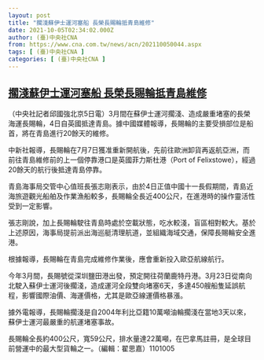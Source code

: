 ```yaml
---
layout: post
title: "擱淺蘇伊士運河塞船 長榮長賜輪抵青島維修"
date: 2021-10-05T02:34:02.000Z
author: (臺)中央社CNA
from: https://www.cna.com.tw/news/acn/202110050044.aspx
tags: [ (臺)中央社CNA ]
categories: [ (臺)中央社CNA ]
---
```

<!--1633401242000-->
[擱淺蘇伊士運河塞船 長榮長賜輪抵青島維修](https://www.cna.com.tw/news/acn/202110050044.aspx)
------

<div>
<div></div><div><p>（中央社記者邱國強北京5日電）3月間在蘇伊士運河擱淺、造成嚴重堵塞的長榮海運長賜輪，4日自英國抵達青島。據中國媒體報導，長賜輪的主要受損部位是船首，將在青島進行20餘天的維修。</p><p>中新社報導，長賜輪在7月7日獲准重新開航後，先前往歐洲卸貨再返航亞洲，而前往青島維修前的上一個停靠港口是英國菲力斯杜港（Port of Felixstowe），經過20餘天的航行後抵達青島停靠。</p><p>青島海事局交管中心值班長張志剛表示，由於4日正值中國十一長假期間，青島近海旅遊觀光船舶及作業漁船較多，長賜輪全長近400公尺，在進港時的操作靈活性受到一定影響。</p><p>張志剛說，加上長賜輪駛往青島時處於空載狀態，吃水較淺，盲區相對較大。基於上述原因，海事局提前派出海巡艇清理航道，並組織海域交通，保障長賜輪安全進港。</p><p>根據報導，長賜輪在青島完成維修作業後，應會重新投入歐亞航線航行。</p><p>今年3月間，長賜號從深圳鹽田港出發，預定開往荷蘭鹿特丹港。3月23日從南向北駛入蘇伊士運河後擱淺，造成運河全段雙向堵塞6天，多達450艘船隻延誤航程，影響國際油價、海運價格，尤其是歐亞線運價格暴漲。</p><p>據外電報導，長賜輪擱淺是自2004年利比亞籍10萬噸油輪擱淺在當地3天以來，蘇伊士運河最嚴重的航運堵塞事故。</p><p>長賜輪全長約400公尺，寬59公尺，排水量達22萬噸，在巴拿馬註冊，是全球目前營運中的最大型貨輪之一。（編輯：翟思嘉）1101005</p></div>
</div>
